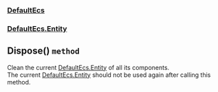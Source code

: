 ### [DefaultEcs](./DefaultEcs 'DefaultEcs')
### [DefaultEcs.Entity](./DefaultEcs-Entity 'DefaultEcs.Entity')
## Dispose() `method`
Clean the current [DefaultEcs.Entity](./DefaultEcs-Entity 'DefaultEcs.Entity') of all its components.<br/>The current [DefaultEcs.Entity](./DefaultEcs-Entity 'DefaultEcs.Entity') should not be used again after calling this method.
